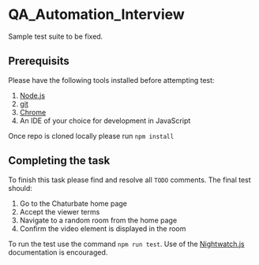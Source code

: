 # QA_Automation_Interview
Sample test suite to be fixed.

## Prerequisits
Please have the following tools installed before attempting test:
1. [Node.js](https://docs.npmjs.com/downloading-and-installing-node-js-and-npm)
1. [git](https://github.com/git-guides/install-git)
1. [Chrome](https://www.google.com/chrome/)
1. An IDE of your choice for development in JavaScript

Once repo is cloned locally please run `npm install`

## Completing the task

To finish this task please find and resolve all `TODO` comments. The final test should:

1. Go to the Chaturbate home page
1. Accept the viewer terms
1. Navigate to a random room from the home page
1. Confirm the video element is displayed in the room

To run the test use the command `npm run test`. Use of the [Nightwatch.js](https://nightwatchjs.org/) documentation is encouraged.
